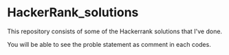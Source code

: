 # HackerRank_solutions
This repository consists of some of the Hackerrank solutions that I've done.

You will be able to see the proble statement as comment in each codes.
